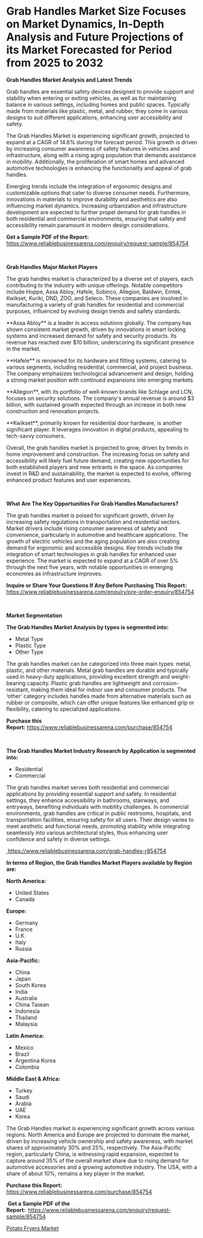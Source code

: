 <p><h1>Grab Handles Market Size Focuses on Market Dynamics, In-Depth Analysis and Future Projections of its Market Forecasted for Period from 2025 to 2032</h1></p><p><strong>Grab Handles Market Analysis and Latest Trends</strong></p>
<p><p>Grab handles are essential safety devices designed to provide support and stability when entering or exiting vehicles, as well as for maintaining balance in various settings, including homes and public spaces. Typically made from materials like plastic, metal, and rubber, they come in various designs to suit different applications, enhancing user accessibility and safety.</p><p>The Grab Handles Market is experiencing significant growth, projected to expand at a CAGR of 14.6% during the forecast period. This growth is driven by increasing consumer awareness of safety features in vehicles and infrastructure, along with a rising aging population that demands assistance in mobility. Additionally, the proliferation of smart homes and advanced automotive technologies is enhancing the functionality and appeal of grab handles. </p><p>Emerging trends include the integration of ergonomic designs and customizable options that cater to diverse consumer needs. Furthermore, innovations in materials to improve durability and aesthetics are also influencing market dynamics. Increasing urbanization and infrastructure development are expected to further propel demand for grab handles in both residential and commercial environments, ensuring that safety and accessibility remain paramount in modern design considerations.</p></p>
<p><strong>Get a Sample PDF of the Report:&nbsp;</strong> <a href="https://www.reliablebusinessarena.com/enquiry/request-sample/854754?utm_campaign=2515&utm_medium=2&utm_source=Github&utm_content=ia&utm_term=04042025&utm_id=grab-handles">https://www.reliablebusinessarena.com/enquiry/request-sample/854754</a></p>
<p>&nbsp;</p>
<p><strong>Grab Handles Major Market Players</strong></p>
<p><p>The grab handles market is characterized by a diverse set of players, each contributing to the industry with unique offerings. Notable competitors include Hoppe, Assa Abloy, Hafele, Sobinco, Allegion, Baldwin, Emtek, Kwikset, Kuriki, DND, ZOO, and Seleco. These companies are involved in manufacturing a variety of grab handles for residential and commercial purposes, influenced by evolving design trends and safety standards.</p><p>**Assa Abloy** is a leader in access solutions globally. The company has shown consistent market growth, driven by innovations in smart locking systems and increased demand for safety and security products. Its revenue has reached over $10 billion, underscoring its significant presence in the market.</p><p>**Hafele** is renowned for its hardware and fitting systems, catering to various segments, including residential, commercial, and project business. The company emphasizes technological advancement and design, holding a strong market position with continued expansions into emerging markets.</p><p>**Allegion**, with its portfolio of well-known brands like Schlage and LCN, focuses on security solutions. The company's annual revenue is around $3 billion, with sustained growth expected through an increase in both new construction and renovation projects.</p><p>**Kwikset**, primarily known for residential door hardware, is another significant player. It leverages innovation in digital products, appealing to tech-savvy consumers.</p><p>Overall, the grab handles market is projected to grow, driven by trends in home improvement and construction. The increasing focus on safety and accessibility will likely fuel future demand, creating new opportunities for both established players and new entrants in the space. As companies invest in R&D and sustainability, the market is expected to evolve, offering enhanced product features and user experiences.</p></p>
<p>&nbsp;</p>
<p><strong>What Are The Key Opportunities For Grab Handles Manufacturers?</strong></p>
<p><p>The grab handles market is poised for significant growth, driven by increasing safety regulations in transportation and residential sectors. Market drivers include rising consumer awareness of safety and convenience, particularly in automotive and healthcare applications. The growth of electric vehicles and the aging population are also creating demand for ergonomic and accessible designs. Key trends include the integration of smart technologies in grab handles for enhanced user experience. The market is expected to expand at a CAGR of over 5% through the next five years, with notable opportunities in emerging economies as infrastructure improves.</p></p>
<p><strong>Inquire or Share Your Questions If Any Before Purchasing This Report:</strong> <a href="https://www.reliablebusinessarena.com/enquiry/pre-order-enquiry/854754?utm_campaign=2515&utm_medium=2&utm_source=Github&utm_content=ia&utm_term=04042025&utm_id=grab-handles">https://www.reliablebusinessarena.com/enquiry/pre-order-enquiry/854754</a></p>
<p>&nbsp;</p>
<p><strong>Market Segmentation</strong></p>
<p><strong>The Grab Handles Market Analysis by types is segmented into:</strong></p>
<p><ul><li>Metal Type</li><li>Plastic Type</li><li>Other Type</li></ul></p>
<p><p>The grab handles market can be categorized into three main types: metal, plastic, and other materials. Metal grab handles are durable and typically used in heavy-duty applications, providing excellent strength and weight-bearing capacity. Plastic grab handles are lightweight and corrosion-resistant, making them ideal for indoor use and consumer products. The ‘other’ category includes handles made from alternative materials such as rubber or composite, which can offer unique features like enhanced grip or flexibility, catering to specialized applications.</p></p>
<p><strong>Purchase this Report:&nbsp;</strong><a href="https://www.reliablebusinessarena.com/purchase/854754?utm_campaign=2515&utm_medium=2&utm_source=Github&utm_content=ia&utm_term=04042025&utm_id=grab-handles">https://www.reliablebusinessarena.com/purchase/854754</a></p>
<p>&nbsp;</p>
<p><strong>The Grab Handles Market Industry Research by Application is segmented into:</strong></p>
<p><ul><li>Residential</li><li>Commercial</li></ul></p>
<p><p>The grab handles market serves both residential and commercial applications by providing essential support and safety. In residential settings, they enhance accessibility in bathrooms, stairways, and entryways, benefiting individuals with mobility challenges. In commercial environments, grab handles are critical in public restrooms, hospitals, and transportation facilities, ensuring safety for all users. Their design varies to meet aesthetic and functional needs, promoting stability while integrating seamlessly into various architectural styles, thus enhancing user confidence and safety in diverse settings.</p></p>
<p><a href="https://www.reliablebusinessarena.com/grab-handles-r854754?utm_campaign=2515&utm_medium=2&utm_source=Github&utm_content=ia&utm_term=04042025&utm_id=grab-handles">&nbsp;https://www.reliablebusinessarena.com/grab-handles-r854754</a></p>
<p><strong>In terms of Region, the Grab Handles Market Players available by Region are:</strong></p>
<p>
    <p> <strong> North America: </strong>
        <ul>
            <li>United States</li>
            <li>Canada</li>
        </ul>
        </p> 
    <p> <strong> Europe: </strong>
        <ul>
            <li>Germany</li>
            <li>France</li>
            <li>U.K.</li>
            <li>Italy</li>
            <li>Russia</li>
        </ul>
        </p> 
    <p> <strong> Asia-Pacific: </strong>
        <ul>
            <li>China</li>
            <li>Japan</li>
            <li>South Korea</li>
            <li>India</li>
            <li>Australia</li>
            <li>China Taiwan</li>
            <li>Indonesia</li>
            <li>Thailand</li>
            <li>Malaysia</li>
        </ul>
        </p> 
    <p> <strong> Latin America: </strong>
        <ul>
            <li>Mexico</li>
            <li>Brazil</li>
            <li>Argentina Korea</li>
            <li>Colombia</li>
        </ul>
        </p> 
    <p> <strong> Middle East & Africa: </strong>
        <ul>
            <li>Turkey</li>
            <li>Saudi</li>
            <li>Arabia</li>
            <li>UAE</li>
            <li>Korea</li>
        </ul>
    </p>
    </p>
<p><p>The Grab Handles market is experiencing significant growth across various regions. North America and Europe are projected to dominate the market, driven by increasing vehicle ownership and safety awareness, with market shares of approximately 30% and 25%, respectively. The Asia-Pacific region, particularly China, is witnessing rapid expansion, expected to capture around 35% of the overall market share due to rising demand for automotive accessories and a growing automotive industry. The USA, with a share of about 10%, remains a key player in the market.</p></p>
<p><strong>Purchase this Report: </strong><a href="https://www.reliablebusinessarena.com/purchase/854754?utm_campaign=2515&utm_medium=2&utm_source=Github&utm_content=ia&utm_term=04042025&utm_id=grab-handles">https://www.reliablebusinessarena.com/purchase/854754</a></p>
<p>&nbsp;<strong>Get a Sample PDF of the Report:&nbsp;&nbsp;</strong><a href="https://www.reliablebusinessarena.com/enquiry/request-sample/854754?utm_campaign=2515&utm_medium=2&utm_source=Github&utm_content=ia&utm_term=04042025&utm_id=grab-handles">https://www.reliablebusinessarena.com/enquiry/request-sample/854754</a></p>
<p><strong></strong></p>
<p><p><a href="https://github.com/barnickclara79/Market-Research-Report-List-1/blob/main/potato-fryers-market.md?utm_campaign=2515&utm_medium=2&utm_source=Github&utm_content=ia&utm_term=04042025&utm_id=grab-handles">Potato Fryers Market</a></p></p>
